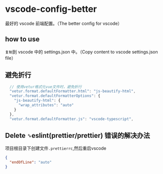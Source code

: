 # vscode-config-better

最好的 vscode 前端配置。（The better config for vscode）

## how to use

`复制`到 vscode 中的 settings.json 中。（Copy content to vscode settings.json file）

## 避免折行

```js
  // 使用vetur格式化vue文件时，避免折行
  "vetur.format.defaultFormatter.html": "js-beautify-html",
  "vetur.format.defaultFormatterOptions": {
    "js-beautify-html": {
      "wrap_attributes": "auto"
    }
  },
  "vetur.format.defaultFormatter.js": "vscode-typescript",
```

## Delete `␍`eslint(prettier/prettier) 错误的解决办法

项目根目录下创建文件`.prettierrc`,然后重启vscode

```json
{
  "endOfLine": "auto"
}

```